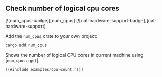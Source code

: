 ## Check number of logical cpu cores

[![num_cpus-badge]][num_cpus] [![cat-hardware-support-badge]][cat-hardware-support]

Add the `num_cpus` crate to your own project:

```
cargo add num_cpus
```

Shows the number of logical CPU cores in current machine using [`num_cpus::get`].

```rust
{{#include examples/cpu-count.rs}}
```
